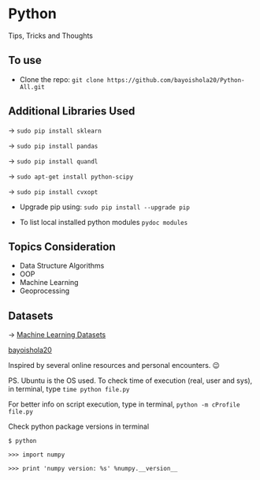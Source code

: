 # Python

Tips, Tricks and Thoughts

## To use

* Clone the repo: `git clone https://github.com/bayoishola20/Python-All.git`

## Additional Libraries Used

&rightarrow; `sudo pip install sklearn`

&rightarrow; `sudo pip install pandas`

&rightarrow; `sudo pip install quandl`

&rightarrow; `sudo apt-get install python-scipy`

&rightarrow; `sudo pip install cvxopt`

* Upgrade pip using: `sudo pip install --upgrade pip`

* To list local installed python modules `pydoc modules`

## Topics Consideration

* Data Structure Algorithms
* OOP
* Machine Learning
* Geoprocessing

## Datasets

&rarr; [Machine Learning Datasets](http://archive.ics.uci.edu/ml/datasets.html)

[bayoishola20](bayoishola20.github.io)

Inspired by several online resources and personal encounters. :wink:

PS. Ubuntu is the OS used. To check time of execution (real, user and sys), in terminal, type `time python file.py`

For better info on script execution, type in terminal, `python -m cProfile file.py`

Check python package versions in terminal

`$ python`

`>>> import numpy`

`>>> print 'numpy version: %s' %numpy.__version__`